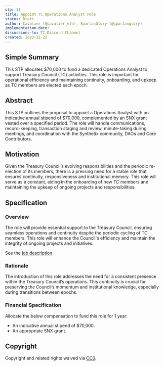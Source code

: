 ```yaml
---
stp: 11
title: Appoint TC Operations Analyst role
status: Draft
author: Cavalier (@cavalier_eth), SpartanGlory (@spartanglory)
implementation-date: 
discussions-to: TC Discord Channel
created: 2023-11-22
---
```


## Simple Summary
<!--You can leave these HTML comments in your merged STP and delete the visible duplicate text guides, they will not appear and may be helpful to refer to if you edit it again. This is the suggested template for new STPs. Note that  an STP number will be assigned by an editor. When opening a pull request to submit your STP, please use an abbreviated title in the filename, `stp-draft_title_abbrev.md`. The title should be 44 characters or less.-->

This STP allocates $70,000 to fund a dedicated Operations Analyst to support Treasury Council (TC) activities. This role is important for operational efficiency and maintaining continuity, onboarding, and upkeep as TC members are elected each epoch.

## Abstract

<!--A short (~200 word) description of the proposed change, the abstract should clearly describe the proposed change. This is what _will_ be done if the STP is implemented, not _why_ it should be done or _how_ it will be done. If the STP proposes sending X tokens to Y each week, write, "we propose to send X tokens to Y each week".-->

This STP outlines the proposal to appoint a Operations Analyst with an indicative annual stipend of $70,000, complemented by an SNX grant vested over a specified period. The role will handle communications, record-keeping, transaction staging and review, minute-taking during meetings, and coordination with the Synthetix community, DAOs and Core Contributors.


## Motivation

<!--This is the problem statement. This is the *why* of the STP. It should clearly explain *why* the current state of the protocol is inadequate.  It is critical that you explain *why* the change is needed, if the STP proposes changing how something is calculated, you must address *why* the current calculation is inaccurate or wrong. This is not the place to describe how the STP will address the issue!-->

Given the Treasury Council’s evolving responsibilities and the periodic re-election of its members, there is a pressing need for a stable role that ensures continuity, responsiveness and institutional memory. This role will serve as a constant, aiding in the onboarding of new TC members and maintaining the upkeep of ongoing projects and responsibilities.


## Specification

<!--The specification should describe the syntax and semantics of any new feature, there are five sections
1. Overview
2. Rationale
3. Financial Specification
4. Configurable Values
-->

### Overview

<!--This is a high level overview of *how* the STP will solve the problem. The overview should clearly describe how the new feature will be implemented.-->
The role will provide essential support to the Treasury Council, ensuring seamless operations and continuity despite the periodic cycling of TC members. This role will enhance the Council's efficiency and maintain the integrity of ongoing projects and initiatives.

See the [job description](/assets/stp-11/job-description.md)

### Rationale
<!--This is where you explain the reasoning behind how you propose to solve the problem. Why did you propose this use of funds – what were the considerations. The rationale fleshes out the motivation and reasoning behind decisions that were made. It should describe any alternate ideas that were considered and related work. The rationale may also provide evidence of consensus within the community, and should discuss important objections or concerns raised during discussion.-->

The introduction of this role addresses the need for a consistent presence within the Treasury Council’s operations. This continuity is crucial for preserving the Council’s momentum and institutional knowledge, especially during transitions between epochs.

### Financial Specification
<!--The financial specification should outline the the tokens, amounts, destinations, and schedule of funds to be moved. If appropriate, any technical considerations should also be included here – that is, changes to any of the interfaces Synthetix currently exposes or the creations of new ones.-->

Allocate the below compensation to fund this role for 1 year:

- An indicative annual stipend of $70,000.
- An appropriate SNX grant.

## Copyright

Copyright and related rights waived via [CC0](https://creativecommons.org/publicdomain/zero/1.0/).

